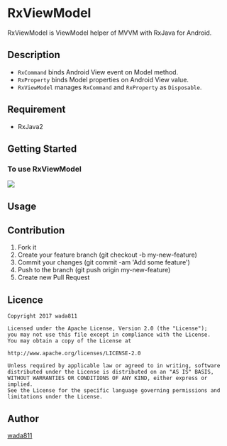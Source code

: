 RxViewModel
====

RxViewModel is ViewModel helper of MVVM with RxJava for Android.

## Description
- `RxCommand` binds Android View event on Model method.
- `RxProperty` binds Model properties on Android View value.
- `RxViewModel` manages `RxCommand` and `RxProperty` as `Disposable`.

## Requirement
- RxJava2

## Getting Started

### To use RxViewModel

[![](https://jitpack.io/v/wada811/RxViewModel.svg)](https://jitpack.io/#wada811/RxViewModel)

## Usage

## Contribution
1. Fork it
2. Create your feature branch (git checkout -b my-new-feature)
3. Commit your changes (git commit -am 'Add some feature')
4. Push to the branch (git push origin my-new-feature)
5. Create new Pull Request

## Licence

    Copyright 2017 wada811

    Licensed under the Apache License, Version 2.0 (the "License");
    you may not use this file except in compliance with the License.
    You may obtain a copy of the License at

    http://www.apache.org/licenses/LICENSE-2.0

    Unless required by applicable law or agreed to in writing, software
    distributed under the License is distributed on an "AS IS" BASIS,
    WITHOUT WARRANTIES OR CONDITIONS OF ANY KIND, either express or implied.
    See the License for the specific language governing permissions and
    limitations under the License.

## Author

[wada811](https://github.com/wada811)